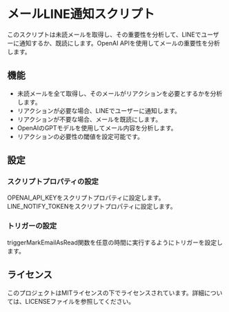 # メールLINE通知スクリプト

このスクリプトは未読メールを取得し、その重要性を分析して、LINEでユーザーに通知するか、既読にします。OpenAI APIを使用してメールの重要性を分析します。

## 機能

- 未読メールを全て取得し、そのメールがリアクションを必要とするかを分析します。
- リアクションが必要な場合、LINEでユーザーに通知します。
- リアクションが不要な場合、メールを既読にします。
- OpenAIのGPTモデルを使用してメール内容を分析します。
- リアクションの必要性の閾値を設定可能です。

## 設定
### スクリプトプロパティの設定
OPENAI_API_KEYをスクリプトプロパティに設定します。
LINE_NOTIFY_TOKENをスクリプトプロパティに設定します。
### トリガーの設定
triggerMarkEmailAsRead関数を任意の時間に実行するようにトリガーを設定します。

## ライセンス
このプロジェクトはMITライセンスの下でライセンスされています。詳細については、LICENSEファイルを参照してください。
